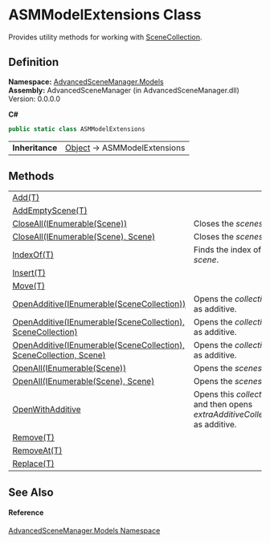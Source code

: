 # ASMModelExtensions Class


Provides utility methods for working with <a href="T_AdvancedSceneManager_Models_SceneCollection">SceneCollection</a>.



## Definition
**Namespace:** <a href="N_AdvancedSceneManager_Models">AdvancedSceneManager.Models</a>  
**Assembly:** AdvancedSceneManager (in AdvancedSceneManager.dll) Version: 0.0.0.0

**C#**
``` C#
public static class ASMModelExtensions
```

<table><tr><td><strong>Inheritance</strong></td><td><a href="https://learn.microsoft.com/dotnet/api/system.object" target="_blank" rel="noopener noreferrer">Object</a>  →  ASMModelExtensions</td></tr>
</table>



## Methods
<table>
<tr>
<td><a href="M_AdvancedSceneManager_Models_ASMModelExtensions_Add__1">Add(T)</a></td>
<td> </td></tr>
<tr>
<td><a href="M_AdvancedSceneManager_Models_ASMModelExtensions_AddEmptyScene__1">AddEmptyScene(T)</a></td>
<td> </td></tr>
<tr>
<td><a href="M_AdvancedSceneManager_Models_ASMModelExtensions_CloseAll">CloseAll(IEnumerable(Scene))</a></td>
<td>Closes the <em>scenes</em>.</td></tr>
<tr>
<td><a href="M_AdvancedSceneManager_Models_ASMModelExtensions_CloseAll_1">CloseAll(IEnumerable(Scene), Scene)</a></td>
<td>Closes the <em>scenes</em>.</td></tr>
<tr>
<td><a href="M_AdvancedSceneManager_Models_ASMModelExtensions_IndexOf__1">IndexOf(T)</a></td>
<td>Finds the index of <em>scene</em>.</td></tr>
<tr>
<td><a href="M_AdvancedSceneManager_Models_ASMModelExtensions_Insert__1">Insert(T)</a></td>
<td> </td></tr>
<tr>
<td><a href="M_AdvancedSceneManager_Models_ASMModelExtensions_Move__1">Move(T)</a></td>
<td> </td></tr>
<tr>
<td><a href="M_AdvancedSceneManager_Models_ASMModelExtensions_OpenAdditive">OpenAdditive(IEnumerable(SceneCollection))</a></td>
<td>Opens the <em>collections</em> as additive.</td></tr>
<tr>
<td><a href="M_AdvancedSceneManager_Models_ASMModelExtensions_OpenAdditive_1">OpenAdditive(IEnumerable(SceneCollection), SceneCollection)</a></td>
<td>Opens the <em>collections</em> as additive.</td></tr>
<tr>
<td><a href="M_AdvancedSceneManager_Models_ASMModelExtensions_OpenAdditive_2">OpenAdditive(IEnumerable(SceneCollection), SceneCollection, Scene)</a></td>
<td>Opens the <em>collections</em> as additive.</td></tr>
<tr>
<td><a href="M_AdvancedSceneManager_Models_ASMModelExtensions_OpenAll">OpenAll(IEnumerable(Scene))</a></td>
<td>Opens the <em>scenes</em>.</td></tr>
<tr>
<td><a href="M_AdvancedSceneManager_Models_ASMModelExtensions_OpenAll_1">OpenAll(IEnumerable(Scene), Scene)</a></td>
<td>Opens the <em>scenes</em>.</td></tr>
<tr>
<td><a href="M_AdvancedSceneManager_Models_ASMModelExtensions_OpenWithAdditive">OpenWithAdditive</a></td>
<td>Opens this <em>collection</em> and then opens <em>extraAdditiveCollections</em> as additive.</td></tr>
<tr>
<td><a href="M_AdvancedSceneManager_Models_ASMModelExtensions_Remove__1">Remove(T)</a></td>
<td> </td></tr>
<tr>
<td><a href="M_AdvancedSceneManager_Models_ASMModelExtensions_RemoveAt__1">RemoveAt(T)</a></td>
<td> </td></tr>
<tr>
<td><a href="M_AdvancedSceneManager_Models_ASMModelExtensions_Replace__1">Replace(T)</a></td>
<td> </td></tr>
</table>

## See Also


#### Reference
<a href="N_AdvancedSceneManager_Models">AdvancedSceneManager.Models Namespace</a>  
